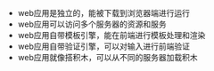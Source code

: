 - web应用是独立的，能被下载到浏览器端进行运行
- web应用可以访问多个服务器的资源和服务
- web应用自带模板引擎，能在前端进行模板处理和渲染
- web应用自带验证引擎，可以对输入进行前端验证
- web应用就像搭积木，可以从不同的服务器加载积木

